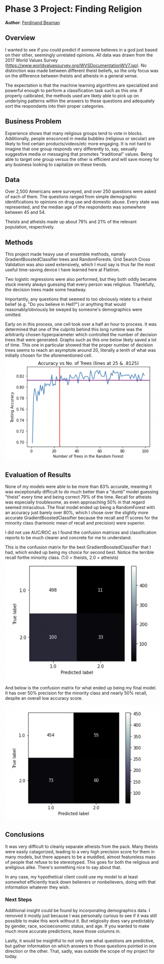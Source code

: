 # Phase 3 Project: Finding Religion
**Author**: [Ferdinand Beaman](mailto:ferdinand.beaman@gmail.com)

## Overview

I wanted to see if you could predict if someone believes in a god just based on their other, seemingly unrelated opinions. 
All data was drawn from the 2017 World Values Survey (https://www.worldvaluessurvey.org/WVSDocumentationWV7.jsp).
No distinction was made between different theist beliefs, so the only focus was on the difference between theists and atheists in a general sense.

The expectation is that the machine learning algorithms are specialized and powerful enough to perform a classification task such as this one. If properly calibrated, the methods used are likely able to pick up on underlying patterns within the answers to these questions and adequately sort the respondants into their proper categories.

## Business Problem

Experience shows that many religious groups tend to vote in blocks. Additionally, people ensconced in media bubbles (religious or secular) are likely to find certain products/videos/etc more engaging. It is not hard to imagine that one group responds very differently to, say, sexually suggestive media or messaging that promotes "traditional" values. Being able to target one group versus the other is efficient and will save money for any business looking to capitalize on these trends.

## Data

Over 2,500 Americans were surveyed, and over 250 questions were asked of each of them. The questions ranged from simple demographic identifications to opinions on drug use and domestic abuse. Every state was represented, and the median age of the respondents was somewhere between 45 and 54. 

Theists and atheists made up about 79% and 21% of the relevant population, respectively.

## Methods

This project made heavy use of ensemble methods, namely GradientBoostedClassifier trees and RandomForests. Grid Search Cross Validation was also used extensively, which I must say is thus far the most useful time-saving device I have learned here at Flatiron. 

Two logistic regressions were also performed, but they both oddly became stuck merely always guessing that every person was religious. Thankfully, the decision trees made some headway.

Importantly, any questions that seemed to too obviously relate to a theist belief (e.g. "Do you believe in Hell?") or anything that would reasonably/obviously be swayed by someone's demographics were omitted. 

Early on in this process, one cell took over a half an hour to process. It was determined that one of the culprits behind this long runtime was the arbitrarily chosen hyperparameter which controlled the number of decision trees that were generated. Graphs such as this one below likely saved a lot of time. This one in particular showed that the proper number of decision trees seems to reach an asymptote around 20, literally a tenth of what was initially chosen for the aforementioned cell.
![img](./PreserveProcessingTime.png)

## Evaluation of Results

None of my models were able to be more than 83% accurate, meaning it was exceptionally difficult to do much better than a "dumb" model guessing "theist" every time and being correct 79% of the time. Recall for atheists was especially troublesome, as even approaching 50% in that regard seemed miraculous. The final model ended up being a RandomForest with an accuracy just barely over 80%, which I chose over the slightly more accurate GradientBoostedClassifier because the recall and f1 scores for the minority class (harmonic mean of recall and precision) were superior.

I did not use AUC/ROC as I found the confusion matrices and classification reports to be much clearer and concrete for me to understand.

This is the confusion matrix for the best GradientBoostedClassifier that I had, which ended up being my choice for second best. Notice the terrible recall forthe minority class. 
(1.0 = theists, 2.0 = atheists)
![img](./GBCConfusionMatrix.png)

And below is the confusion matrix for what ended up being my final model. It has over 50% precision for the minority class and nearly 50% recall, despite an overall low accuracy score.

![img](./RandomForestFinalConfusionMatrix.png)

## Conclusions

It was very difficult to cleanly separate atheists from the pack. Many theists were easily catagorized, leading to a very high precision score for them in many models, but there appears to be a muddled, almost featureless mass of people that refuse to be stereotyped. This goes for both the religious and areligious alike. There's something nice to say about that.

In any case, my hypothetical client could use my model to at least *somewhat* efficiently track down believers or nonbelievers, doing with that information whatever they wish.

### Next Steps

Additional insight could be found by incorporating demographics data. I removed it mostly just because I was personally curious to see if it was still possible to make this work without it. But religiosity does vary predictably by gender, race, socioeconomic status, and age. If you wanted to make much more accurate predictions, leave those columns in.

Lastly, it would be insightful to not only see what questions are predictive, but gather information on which answers to those questions pointed in one direction or the other. That, sadly, was outside the scope of my project for today.

